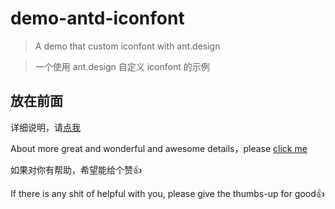 # demo-antd-iconfont
> A demo that custom iconfont with ant.design

> 一个使用 ant.design 自定义 iconfont 的示例

## 放在前面

详细说明，请[点我](https://www.jianshu.com/p/2934316a5899)

About more great and wonderful and awesome details，please [click me](https://www.jianshu.com/p/2934316a5899)

如果对你有帮助，希望能给个赞👍

If there is any shit of helpful with you, please give the thumbs-up for good👍

